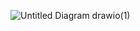 ![Untitled Diagram drawio(1)](https://github.com/user-attachments/assets/e6759f0c-e763-4f59-9960-510a2a96b919)
